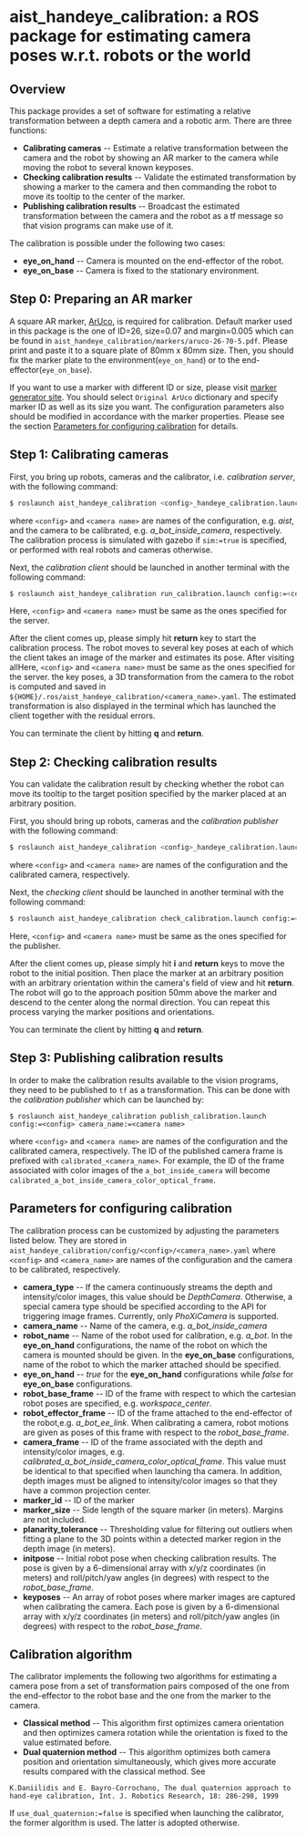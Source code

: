 aist_handeye_calibration: a ROS package for estimating camera poses w.r.t. robots or the world
==================================================

## Overview
This package provides a set of software for estimating a relative transformation between a depth camera and a robotic arm. There are three functions:

- **Calibrating cameras** -- Estimate a relative transformation between the camera and the robot by showing an AR marker to the camera while moving the robot to several known keyposes.
- **Checking calibration results** -- Validate the estimated transformation by showing a marker to the camera and then commanding the robot to move its tooltip to the center of the marker.
- **Publishing calibration results** -- Broadcast the estimated transformation between the camera and the robot as a tf message so that vision programs can make use of it.

The calibration is possible under the following two cases:

- **eye_on_hand** -- Camera is mounted on the end-effector of the robot.
- **eye_on_base** -- Camera is fixed to the stationary environment.

## Step 0: Preparing an AR marker

A square AR marker, [ArUco](http://www.uco.es/investiga/grupos/ava/node/26), is required for calibration. Default marker used in this package is the one of ID=26, size=0.07 and margin=0.005 which can be found in `aist_handeye_calibration/markers/aruco-26-70-5.pdf`. Please print and paste it to a square plate of 80mm x 80mm size. Then, you should fix the marker plate to the environment(`eye_on_hand`) or to the end-effector(`eye_on_base`).

If you want to use a marker with different ID or size, please visit [marker generator site](https://chev.me/arucogen). You should select `Original ArUco` dictionary and specify marker ID as well as its size you want.
The configuration parameters also should be modified in accordance with the marker properties. Please see the section [Parameters for configuring calibration](#Parameters) for details.

## Step 1: Calibrating cameras

First, you bring up robots, cameras and the calibrator, i.e. *calibration server*, with the following command:
```bash
$ roslaunch aist_handeye_calibration <config>_handeye_calibration.launch [sim:=true] camera_name:=<camera name>
```
where `<config>` and `<camera name>` are names of the configuration, e.g. *aist*, and the camera to be calibrated, e.g. *a_bot_inside_camera*, respectively. The calibration process is simulated with gazebo if `sim:=true` is specified, or performed with real robots and cameras otherwise.

Next, the *calibration client* should be launched in another terminal with the following command:
```bash
$ roslaunch aist_handeye_calibration run_calibration.launch config:=<config> camera_name:=<camera name>
```
Here, `<config>` and `<camera name>` must be same as the ones specified for the server.

After the client comes up, please simply hit **return** key to start the calibration process. The robot moves to several key poses at each of which the client takes an image of the marker and estimates its pose. After visiting allHere, `<config>` and `<camera name>` must be same as the ones specified for the server. the key poses, a 3D transformation from the camera to the robot is computed and saved in `${HOME}/.ros/aist_handeye_calibration/<camera_name>.yaml`. The estimated transformation is also displayed in the terminal which has launched the client together with the residual errors.

You can terminate the client by hitting **q** and **return**.

## Step 2: Checking calibration results

You can validate the calibration result by checking whether the robot can move its tooltip to the target position specified by the marker placed at an arbitrary position.

First, you should bring up robots, cameras and the *calibration publisher* with the following command:
```bash
$ roslaunch aist_handeye_calibration <config>_handeye_calibration.launch [sim:=true] camera_name:=<camera name> check:=true
```
where `<config>` and `<camera name>` are names of the configuration and the calibrated camera, respectively.

Next, the *checking client* should be launched in another terminal with the following command:
```bash
$ roslaunch aist_handeye_calibration check_calibration.launch config:=<config> camera_name:=<camera name>
```
Here, `<config>` and `<camera name>` must be same as the ones specified for the publisher.

After the client comes up, please simply hit **i** and **return** keys to move the robot to the initial position. Then place the marker at an arbitrary position with an arbitrary orientation within the camera's field of view and hit **return**. The robot will go to the approach position 50mm above the marker and descend to the center along the normal direction. You can repeat this process varying the marker positions and orientations.

You can terminate the client by hitting **q** and **return**.

## Step 3: Publishing calibration results

In order to make the calibration results available to the vision programs, they need to be published to `tf` as a transformation. This can be done with the *calibration publisher* which can be launched by:
```
$ roslaunch aist_handeye_calibration publish_calibration.launch config:=<config> camera_name:=<camera name>
```
where `<config>` and `<camera name>` are names of the configuration and the calibrated camera, respectively. The ID of the published camera frame is prefixed with `calibrated_<camera_name>`. For example, the ID of the frame associated with color images of the `a_bot_inside_camera` will become `calibrated_a_bot_inside_camera_color_optical_frame`.

## Parameters for configuring calibration

The calibration process can be customized by adjusting the parameters listed below. They are stored in `aist_handeye_calibration/config/<config>/<camera_name>.yaml` where `<config>` and `<camera_name>` are names of the configuration and the camera to be calibrated, respectively.
- **camera_type** -- If the camera continuously streams the depth and intensity/color images, this value should be *DepthCamera*. Otherwise, a special camera type should be specified according to the API for triggering image frames. Currently, only *PhoXiCamera* is supported.
- **camera_name** -- Name of the camera, e.g. *a_bot_inside_camera*
- **robot_name** -- Name of the robot used for calibration, e.g. *a_bot*. In the **eye_on_hand** configurations, the name of the robot on which the camera is mounted should be given. In the **eye_on_base** configurations, name of the robot to which the marker attached should be specified.
- **eye_on_hand** -- *true* for the **eye_on_hand** configurations while *false* for **eye_on_base** configurations.
- **robot_base_frame** -- ID of the frame with respect to which the cartesian robot poses are specified, e.g. *workspace_center*.
- **robot_effector_frame** -- ID of the frame attached to the end-effector of the robot,e.g. *a_bot_ee_link*. When calibrating a camera, robot motions are given as poses of this frame with respect to the *robot_base_frame*.
- **camera_frame** -- ID of the frame associated with the depth and intensity/color images, e.g. *calibrated_a_bot_inside_camera_color_optical_frame*. This value must be identical to that specified when launching tha camera. In addition, depth images must be aligned to intensity/color images so that they have a common projection center.
- **marker_id** -- ID of the marker
- **marker_size** -- Side length of the square marker (in meters). Margins are not included.
- **planarity_tolerance** -- Thresholding value for filtering out outliers when fitting a plane to the 3D points within a detected marker region in the depth image (in meters).
- **initpose** -- Initial robot pose when checking calibration results. The pose is given by a 6-dimensional array with x/y/z coordinates (in meters) and roll/pitch/yaw angles (in degrees) with respect to the *robot_base_frame*.
- **keyposes** -- An array of robot poses where marker images are captured when calibrating the camera. Each pose is given by a 6-dimensional array with x/y/z coordinates (in meters) and roll/pitch/yaw angles (in degrees) with respect to the *robot_base_frame*.

## Calibration algorithm

The calibrator implements the following two algorithms for estimating a camera pose from a set of transformation pairs composed of the one from the end-effector to the robot base and the one from the marker to the camera.
- **Classical method** -- This algorithm first optimizes camera orientation and then optimizes camera rotation while the orientation is fixed to the value estimated before.
- **Dual quaternion method** -- This algorithm optimizes both camera position and orientation simultaneously, which gives more accurate results compared with the classical method. See
```
K.Daniilidis and E. Bayro-Corrochano, The dual quaternion approach to hand-eye calibration, Int. J. Robotics Research, 18: 286-298, 1999
```
If `use_dual_quaternion:=false` is specified when launching the calibrator, the former algorithm is used. The latter is adopted otherwise.
